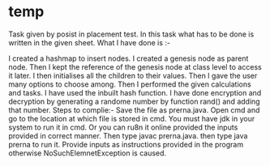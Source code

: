 # temp
Task given by posist in placement test. In this task what has to be done is written in the given sheet. What I have done is :-

I created a hashmap to insert nodes. I created a genesis node as parent node. Then I kept the reference of the genesis node at class level to access it later.
I then initialises all the children to their values.
Then I gave the user many options to choose among.
Then I performed the given calculations and tasks.
I have used the inbuilt hash function.
I have done encryption and decryption by generating a randome number by function rand() and adding that number.
Steps to complie:- Save the file as prerna.java. 
Open cmd and go to the location at which file is stored in cmd. 
You must have jdk in your system to run it in cmd. 
Or you can ru8n it online provided the inputs provided in correct manner. 
Then type javac prerna.java. then type java prerna to run it. 
Provide inputs as instructions provided in the program otherwise NoSuchElemnetException is caused.
